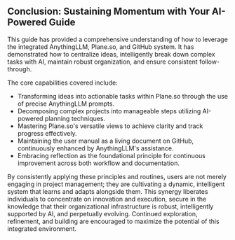 
## Conclusion: Sustaining Momentum with Your AI-Powered Guide

This guide has provided a comprehensive understanding of how to leverage the integrated AnythingLLM, Plane.so, and GitHub system. It has demonstrated how to centralize ideas, intelligently break down complex tasks with AI, maintain robust organization, and ensure consistent follow-through.

The core capabilities covered include:

*   Transforming ideas into actionable tasks within Plane.so through the use of precise AnythingLLM prompts.
*   Decomposing complex projects into manageable steps utilizing AI-powered planning techniques.
*   Mastering Plane.so's versatile views to achieve clarity and track progress effectively.
*   Maintaining the user manual as a living document on GitHub, continuously enhanced by AnythingLLM's assistance.
*   Embracing reflection as the foundational principle for continuous improvement across both workflow and documentation.

By consistently applying these principles and routines, users are not merely engaging in project management; they are cultivating a dynamic, intelligent system that learns and adapts alongside them. This synergy liberates individuals to concentrate on innovation and execution, secure in the knowledge that their organizational infrastructure is robust, intelligently supported by AI, and perpetually evolving. Continued exploration, refinement, and building are encouraged to maximize the potential of this integrated environment.
